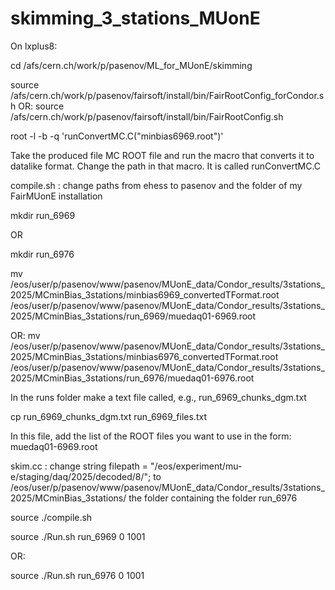 # skimming_3_stations_MUonE

On lxplus8:

cd /afs/cern.ch/work/p/pasenov/ML_for_MUonE/skimming

source /afs/cern.ch/work/p/pasenov/fairsoft/install/bin/FairRootConfig_forCondor.sh
OR:
source /afs/cern.ch/work/p/pasenov/fairsoft/install/bin/FairRootConfig.sh

root -l -b -q 'runConvertMC.C("minbias6969.root")'

Take the produced file MC ROOT file and run the macro that converts it to datalike format. Change the path in that macro. It is called runConvertMC.C

compile.sh : change paths from ehess to pasenov and the folder of my FairMUonE installation

mkdir run_6969

OR

mkdir run_6976

mv /eos/user/p/pasenov/www/pasenov/MUonE_data/Condor_results/3stations_2025/MCminBias_3stations/minbias6969_convertedTFormat.root /eos/user/p/pasenov/www/pasenov/MUonE_data/Condor_results/3stations_2025/MCminBias_3stations/run_6969/muedaq01-6969.root

OR:
mv /eos/user/p/pasenov/www/pasenov/MUonE_data/Condor_results/3stations_2025/MCminBias_3stations/minbias6976_convertedTFormat.root /eos/user/p/pasenov/www/pasenov/MUonE_data/Condor_results/3stations_2025/MCminBias_3stations/run_6976/muedaq01-6976.root

In the runs folder make a text file called, e.g., run_6969_chunks_dgm.txt

cp run_6969_chunks_dgm.txt run_6969_files.txt

In this file, add the list of the ROOT files you want to use in the form:
muedaq01-6969.root

skim.cc : change 	string filepath = "/eos/experiment/mu-e/staging/daq/2025/decoded/8/"; to /eos/user/p/pasenov/www/pasenov/MUonE_data/Condor_results/3stations_2025/MCminBias_3stations/ the folder containing the folder run_6976

source ./compile.sh

source ./Run.sh run_6969 0 1001
       
OR:

source ./Run.sh run_6976 0 1001

